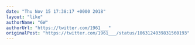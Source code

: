 ```yaml
---
date: "Thu Nov 15 17:38:17 +0000 2018"
layout: "like"
authorName: "6W"
authorUrl: "https://twitter.com/1961___"
originalPost: "https://twitter.com/1961___/status/1063124039831560193"
---
```

